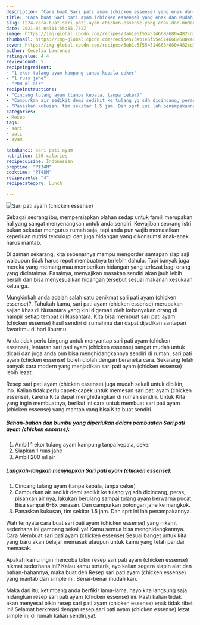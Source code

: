 ```yaml
---
description: "Cara buat Sari pati ayam (chicken essense) yang enak dan Mudah Dibuat"
title: "Cara buat Sari pati ayam (chicken essense) yang enak dan Mudah Dibuat"
slug: 1224-cara-buat-sari-pati-ayam-chicken-essense-yang-enak-dan-mudah-dibuat
date: 2021-04-04T11:55:55.752Z
image: https://img-global.cpcdn.com/recipes/3ab1e5f554514668/680x482cq70/sari-pati-ayam-chicken-essense-foto-resep-utama.jpg
thumbnail: https://img-global.cpcdn.com/recipes/3ab1e5f554514668/680x482cq70/sari-pati-ayam-chicken-essense-foto-resep-utama.jpg
cover: https://img-global.cpcdn.com/recipes/3ab1e5f554514668/680x482cq70/sari-pati-ayam-chicken-essense-foto-resep-utama.jpg
author: Cecelia Lawrence
ratingvalue: 4.4
reviewcount: 5
recipeingredient:
- "1 ekor tulang ayam kampung tanpa kepala ceker"
- "1 ruas jahe"
- "200 ml air"
recipeinstructions:
- "Cincang tulang ayam (tanpa kepala, tanpa ceker)"
- "Campurkan air sedikit demi sedikit ke tulang yg sdh dicincang, peras, pisahkan air nya, lakukan berulang sampai tulang ayam berwarna pucat. Bisa sampai 6-8x perasan. Dan campurkan potongan jahe ke mangkok."
- "Panaskan kukusan, tim sekitar 1.5 jam. Dan sprt ini lah penampakannya.."
categories:
- Resep
tags:
- sari
- pati
- ayam

katakunci: sari pati ayam 
nutrition: 130 calories
recipecuisine: Indonesian
preptime: "PT34M"
cooktime: "PT48M"
recipeyield: "4"
recipecategory: Lunch

---
```



![Sari pati ayam (chicken essense)](https://img-global.cpcdn.com/recipes/3ab1e5f554514668/680x482cq70/sari-pati-ayam-chicken-essense-foto-resep-utama.jpg)

Sebagai seorang ibu, mempersiapkan olahan sedap untuk famili merupakan hal yang sangat menyenangkan untuk anda sendiri. Kewajiban seorang istri bukan sekadar mengurus rumah saja, tapi anda pun wajib memastikan keperluan nutrisi tercukupi dan juga hidangan yang dikonsumsi anak-anak harus mantab.

Di zaman  sekarang, kita sebenarnya mampu mengorder santapan siap saji walaupun tidak harus repot membuatnya terlebih dahulu. Tapi banyak juga mereka yang memang mau memberikan hidangan yang terlezat bagi orang yang dicintainya. Pasalnya, menyajikan masakan sendiri akan jauh lebih bersih dan bisa menyesuaikan hidangan tersebut sesuai makanan kesukaan keluarga. 



Mungkinkah anda adalah salah satu penikmat sari pati ayam (chicken essense)?. Tahukah kamu, sari pati ayam (chicken essense) merupakan sajian khas di Nusantara yang kini digemari oleh kebanyakan orang di hampir setiap tempat di Nusantara. Kita bisa membuat sari pati ayam (chicken essense) hasil sendiri di rumahmu dan dapat dijadikan santapan favoritmu di hari liburmu.

Anda tidak perlu bingung untuk menyantap sari pati ayam (chicken essense), lantaran sari pati ayam (chicken essense) sangat mudah untuk dicari dan juga anda pun bisa menghidangkannya sendiri di rumah. sari pati ayam (chicken essense) boleh diolah dengan beraneka cara. Sekarang telah banyak cara modern yang menjadikan sari pati ayam (chicken essense) lebih lezat.

Resep sari pati ayam (chicken essense) juga mudah sekali untuk dibikin, lho. Kalian tidak perlu capek-capek untuk memesan sari pati ayam (chicken essense), karena Kita dapat menghidangkan di rumah sendiri. Untuk Kita yang ingin membuatnya, berikut ini cara untuk membuat sari pati ayam (chicken essense) yang mantab yang bisa Kita buat sendiri.

<!--inarticleads1-->

##### Bahan-bahan dan bumbu yang diperlukan dalam pembuatan Sari pati ayam (chicken essense):

1. Ambil 1 ekor tulang ayam kampung tanpa kepala, ceker
1. Siapkan 1 ruas jahe
1. Ambil 200 ml air




<!--inarticleads2-->

##### Langkah-langkah menyiapkan Sari pati ayam (chicken essense):

1. Cincang tulang ayam (tanpa kepala, tanpa ceker)
1. Campurkan air sedikit demi sedikit ke tulang yg sdh dicincang, peras, pisahkan air nya, lakukan berulang sampai tulang ayam berwarna pucat. Bisa sampai 6-8x perasan. Dan campurkan potongan jahe ke mangkok.
1. Panaskan kukusan, tim sekitar 1.5 jam. Dan sprt ini lah penampakannya..




Wah ternyata cara buat sari pati ayam (chicken essense) yang nikamt sederhana ini gampang sekali ya! Kamu semua bisa menghidangkannya. Cara Membuat sari pati ayam (chicken essense) Sesuai banget untuk kita yang baru akan belajar memasak ataupun untuk kamu yang telah pandai memasak.

Apakah kamu ingin mencoba bikin resep sari pati ayam (chicken essense) nikmat sederhana ini? Kalau kamu tertarik, ayo kalian segera siapin alat dan bahan-bahannya, maka buat deh Resep sari pati ayam (chicken essense) yang mantab dan simple ini. Benar-benar mudah kan. 

Maka dari itu, ketimbang anda berfikir lama-lama, hayo kita langsung saja hidangkan resep sari pati ayam (chicken essense) ini. Pasti kalian tiidak akan menyesal bikin resep sari pati ayam (chicken essense) enak tidak ribet ini! Selamat berkreasi dengan resep sari pati ayam (chicken essense) lezat simple ini di rumah kalian sendiri,ya!.

